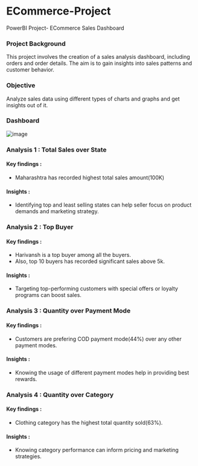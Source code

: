 # ECommerce-Project
PowerBI Project- ECommerce Sales Dashboard 
### Project Background 
This project involves the creation of a sales analysis dashboard, including orders and order details. The aim is to gain insights into sales patterns and customer behavior.
### Objective
Analyze sales data using different types of charts and graphs and get insights out of it.
### Dashboard
![image](https://github.com/user-attachments/assets/7d3716dc-8d3d-43dd-8ad3-427acf0139d2)
### Analysis 1 : Total Sales over State
#### Key findings :
  - Maharashtra has recorded highest total sales amount(100K)
#### Insights :
  - Identifying top and least selling states can help seller focus on product demands and marketing strategy.
### Analysis 2 : Top Buyer
#### Key findings :
  - Harivansh is a top buyer among all the buyers.
  - Also, top 10 buyers has recorded significant sales above 5k.
#### Insights :
  - Targeting top-performing customers with special offers or loyalty programs can boost sales.
### Analysis 3 : Quantity over Payment Mode
#### Key findings :
  - Customers are prefering COD payment mode(44%) over any other payment modes.
#### Insights :
  - Knowing the usage of different payment modes help in providing best rewards.
### Analysis 4 : Quantity over Category
#### Key findings :
  - Clothing category has the highest total quantity sold(63%).
#### Insights : 
  - Knowing category performance can inform pricing and marketing strategies.
